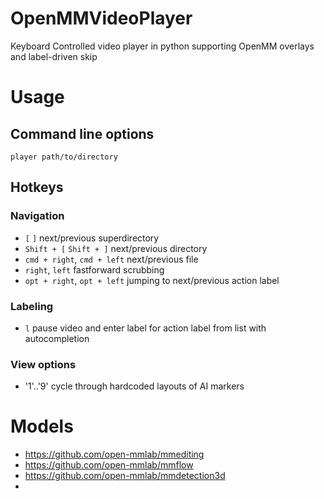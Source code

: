 # OpenMMVideoPlayer
Keyboard Controlled video player in python supporting OpenMM overlays and label-driven skip

# Usage

## Command line options

```
player path/to/directory
```

## Hotkeys

### Navigation

 - `[` `]` next/previous superdirectory
 - `Shift + [` `Shift + ]` next/previous directory
 - `cmd + right`, `cmd + left` next/previous file
 - `right`, `left` fastforward scrubbing
 - `opt + right`, `opt + left` jumping to next/previous action label


### Labeling

 - `l` pause video and enter label for action label from list with autocompletion

### View options

 - '1'..'9' cycle through hardcoded layouts of AI markers

# Models

 - https://github.com/open-mmlab/mmediting
 - https://github.com/open-mmlab/mmflow
 - https://github.com/open-mmlab/mmdetection3d
 - 
